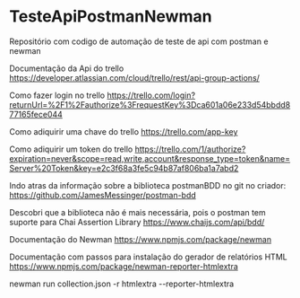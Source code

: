 # TesteApiPostmanNewman
Repositório com codigo de automação de teste de api com postman e newman

Documentação da Api do trello
https://developer.atlassian.com/cloud/trello/rest/api-group-actions/

Como fazer login no trello
https://trello.com/login?returnUrl=%2F1%2Fauthorize%3FrequestKey%3Dca601a06e233d54bbdd877165fece044

Como adiquirir uma chave do trello
https://trello.com/app-key

Como adiquirir um token do trello
https://trello.com/1/authorize?expiration=never&scope=read,write,account&response_type=token&name=Server%20Token&key=e2c3f68a3fe5c94b87af806ba1a7abd2

Indo atras da informação sobre a biblioteca postmanBDD no git no criador:
https://github.com/JamesMessinger/postman-bdd

Descobri que a biblioteca não é mais necessária, pois o postman tem suporte para Chai Assertion Library
https://www.chaijs.com/api/bdd/

Documentação do Newman
https://www.npmjs.com/package/newman

Documentação com passos para instalação do gerador de relatórios HTML
https://www.npmjs.com/package/newman-reporter-htmlextra



newman run collection.json -r htmlextra --reporter-htmlextra
